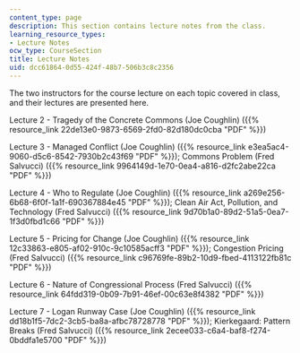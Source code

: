 ```yaml
---
content_type: page
description: This section contains lecture notes from the class.
learning_resource_types:
- Lecture Notes
ocw_type: CourseSection
title: Lecture Notes
uid: dcc61864-0d55-424f-48b7-506b3c8c2356
---
```


The two instructors for the course lecture on each topic covered in class, and their lectures are presented here.

Lecture 2 - Tragedy of the Concrete Commons (Joe Coughlin) ({{% resource_link 22de13e0-9873-6569-2fd0-82d180dc0cba "PDF" %}})

Lecture 3 - Managed Conflict (Joe Coughlin) ({{% resource_link e3ea5ac4-9060-d5c6-8542-7930b2c43f69 "PDF" %}}); Commons Problem (Fred Salvucci) ({{% resource_link 9964149d-1e70-0ea4-a816-d2fc2abe22ca "PDF" %}})

Lecture 4 - Who to Regulate (Joe Coughlin) ({{% resource_link a269e256-6b68-6f0f-1a1f-690367884e45 "PDF" %}}); Clean Air Act, Pollution, and Technology (Fred Salvucci) ({{% resource_link 9d70b1a0-89d2-51a5-0ea7-1f3d0fbd1c66 "PDF" %}})

Lecture 5 - Pricing for Change (Joe Coughlin) ({{% resource_link 12c33863-e805-af02-910c-9c10585acff3 "PDF" %}}); Congestion Pricing (Fred Salvucci) ({{% resource_link c96769fe-89b2-10d9-fbed-4113122fb81c "PDF" %}})

Lecture 6 - Nature of Congressional Process (Fred Salvucci) ({{% resource_link 64fdd319-0b09-7b91-46ef-00c63e8f4382 "PDF" %}})

Lecture 7 - Logan Runway Case (Joe Coughlin) ({{% resource_link dd18b1f5-7dc2-3cb5-ba8a-afbc78728778 "PDF" %}}); Kierkegaard: Pattern Breaks (Fred Salvucci) ({{% resource_link 2ecee033-c6a4-baf8-f274-0bddfa1e5700 "PDF" %}})